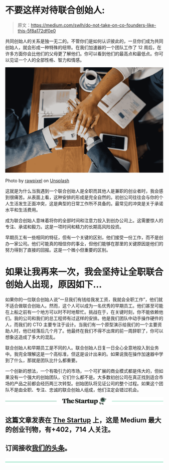 # 不要这样对待联合创始人:

> 原文：<https://medium.com/swlh/do-not-take-on-co-founders-like-this-5f8a172df0e0>

共同创始人的关系是独一无二的。不管你们是如何认识彼此的，一旦你们成为共同创始人，就会形成一种特殊的纽带。在我们加速器的一个团队工作了 12 周后，在许多方面你会比他们的父母更了解他们。你可以看到他们的最高点和最低点。你可以见证一个人的全部性格、智力和情感。

![](img/f10801818aaf198ede3fea9c2516832b.png)

Photo by [rawpixel](https://unsplash.com/@rawpixel?utm_source=medium&utm_medium=referral) on [Unsplash](https://unsplash.com?utm_source=medium&utm_medium=referral)

这就是为什么当我遇到一个联合创始人是全职而其他人是兼职的创业者时，我会感到很痛苦。从表面上看，这种安排的形成是完全自然的。初创公司往往会与你的个人生活发生正面冲突，这是典型的日常工作所不具备的。最常见的冲突是关于承诺水平和生活费用。

成为联合创始人意味着将你的全部时间和注意力投入到创办公司上。这需要惊人的专注、承诺和毅力。这是一项时间和精力的长期高风险投资。

早期员工有一些相同的特征，但有一个关键的区别，他们接受一份工作，而不是创办一家公司。他们可能真的相信你的事业，但他们能够在那里的关键原因是他们的努力得到了直接的回报。这是一个微小但重要的区别。

# 如果让我再来一次，我会坚持让全职联合创始人出现，原因如下…

如果你的一位联合创始人说“一旦我们有钱给我发工资，我就会全职工作”，他们就不适合做联合创始人。然而，这个人可以成为一名优秀的早期员工。他们甚至可能在上船之前有一个地方可以时不时地帮忙。挑战在于，在关键时刻，你不能依赖他们。我的公司和我们的总工程师有过这样的安排。他是我们团队中动手操作硬件的人，而我们的 CTO 主要专注于设计。当我们有一个原型演示给我们的一个主要资助人时，他已经落后几个月了。他最终在我们不得不出席的前一周辞职了，你可以想象这造成了多大的混乱。

联合创始人和早期员工是不同的人。联合创始人日复一日全心全意地投入到业务中。我完全理解这是一个高标准，但这是设计出来的。如果说我在操作加速器中学到了什么，那就是团队比什么都重要。

一个创新的想法，一个有吸引力的市场，一个可扩展的商业模式都是伟大的，但如果没有一个强大的创始团队，它们什么都不是。大多数初创公司在真正找到适合市场的产品之前都会经历两三次转型。创始团队将见证公司的整个过程。如果这个团队不是由全职、专注、忠诚的联合创始人组成，他们注定会错过机会。

[![](img/308a8d84fb9b2fab43d66c117fcc4bb4.png)](https://medium.com/swlh)

## 这篇文章发表在 [The Startup](https://medium.com/swlh) 上，这是 Medium 最大的创业刊物，有+402，714 人关注。

## 订阅接收[我们的头条](http://growthsupply.com/the-startup-newsletter/)。

[![](img/b0164736ea17a63403e660de5dedf91a.png)](https://medium.com/swlh)